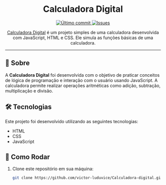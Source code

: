 <h1 align="center">Calculadora Digital</h1>

<p align="center">
  <a href="https://github.com/victor-luduvice/Calculadora-digital">
    <img src="https://img.shields.io/github/last-commit/victor-luduvice/Calculadora-digital" alt="Último commit">
  </a>
  <a href="https://github.com/victor-luduvice/Calculadora-digital/issues">
    <img src="https://img.shields.io/github/issues/victor-luduvice/Calculadora-digital" alt="Issues">
  </a>
  </a>
</p>

<p align="center">
  <a href="https://github.com/victor-luduvice/Calculadora-digital">Calculadora Digital</a> é um projeto simples de uma calculadora desenvolvida com JavaScript, HTML e CSS. Ele simula as funções básicas de uma calculadora.
</p>

---

## 📜 Sobre

A **Calculadora Digital** foi desenvolvida com o objetivo de praticar conceitos de lógica de programação e interação com o usuário usando JavaScript. A calculadora permite realizar operações aritméticas como adição, subtração, multiplicação e divisão.

## 🛠️ Tecnologias

Este projeto foi desenvolvido utilizando as seguintes tecnologias:

- HTML
- CSS
- JavaScript

## 🚀 Como Rodar

1. Clone este repositório em sua máquina:

   ```bash
   git clone https://github.com/victor-luduvice/Calculadora-digital.git
